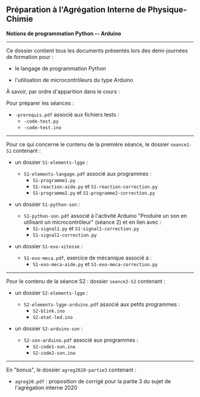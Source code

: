 **Préparation à l'Agrégation Interne de Physique-Chimie**
---------------------------

**Notions de programmation Python -- Arduino**

--------------------------------------

Ce dossier contient tous les documents présentés lors des demi-journées de formation pour  : 

- le langage de programmation Python

- l'utilisation de microcontrôleurs du type Arduino

À savoir, par ordre d'apparition dans le cours : 

Pour préparer les séances : 
- `-prerequis.pdf` associé aux fichiers tests : 
	+ `-code-test.py`
	+ `-code-test.ino`

---------------------------------------

Pour ce qui concerne le contenu de la première séance, le dossier `seance1-S1` contenant : 

- un dossier `S1-elements-lgge` : 
	- `S1-elements-langage.pdf` associé aux programmes : 
		+ `S1-programme1.py`
		+ `S1-reaction-aide.py` et `S1-reaction-correction.py`
		+ `S1-programme2.py` et `S1-programme2-correction.py`

- un dossier `S1-python-son` : 
	- `S1-python-son.pdf` associé à l'activité Arduino "Produire un son en utilisant un microcontrôleur" (séance 2) et en lien avec : 
		+ `S1-signal1.py` et `S1-signal1-correction.py`
		+ `S1-signal2-correction.py`

- un dossier `S1-exo-vitesse` : 
	- `S1-exo-meca.pdf`, exercice de mécanique associé à : 
		+ `S1-exo-meca-aide.py` et `S1-exo-meca-correction.py`

---------------------------------------

Pour le contenu de la séance S2 : dossier `seance2-S2` contenant : 

- un dossier `S2-elements-lgge` : 
	- `S2-elements-lgge-arduino.pdf` associé aux petits programmes : 
		+ `S2-blink.ino`
		+ `S2-etat-led.ino`

- un dossier `S2-arduino-son` : 
	- `S2-son-arduino.pdf` associé aux programmes : 
		+ `S2-code1-son.ino`
		+ `S2-code2-son.ino`

<!--
	- `S2-exo-potar.pdf` associé aux petits programmes : 
		+ `S2-potentiometre1.ino`
		+ `S2-potentiometre2.ino`

	- `S2-charge-condo.pdf` associé aux programmes : 
		+ `S2-charge1.ino` et `S2-correc-charge1.ino`
		+ `S2-charge2.ino`
		+ `S2-exploitation1.py` et `S2-correc-exploitation1.py`
		+ `S2-correc-exploitation2.py`
		+ `S2-decharge1.ino`
		+ `S2-donnees1.csv`
		+ `S2-donnees2.csv`
		+ `S2-tangente.py`
	
	- `S2-bonus-condo.pdf` associé aux programmes : 
		+ `S2-bonus-correc-etatD13.ino`
		+ `S2-bonus-correc-charge3.ino`
		+ `S2-bonus-donnees3.csv`
-->

---------------------------------------

En "bonus", le dossier `agreg2020-partie3` contenant : 
+ `agreg20.pdf` : proposition de corrigé pour la partie 3 du sujet de l'agrégation interne 2020


